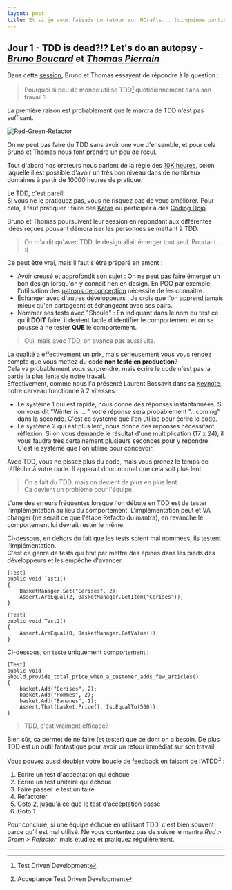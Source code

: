 ```yaml
---
layout: post
title: Et si je vous faisais un retour sur NCrafts... (cinquième partie)
---
```


## Jour 1 - TDD is dead?!? Let's do an autopsy - [*Bruno Boucard*][BrunoBoucard] et [*Thomas Pierrain*][ThomasPierrain]

Dans cette [session][Slides], Bruno et Thomas essayent de répondre à la question :

> Pourquoi si peu de monde utilise TDD[^1] quotidiennement dans son travail ?

La première raison est probablement que le mantra de TDD n'est pas suffisant.

![Red-Green-Refactor][RedGreenRefactor]

On ne peut pas faire du TDD sans avoir une vue d'ensemble, et pour cela Bruno et Thomas nous font prendre un peu de recul.  

Tout d'abord nos orateurs nous parlent de la règle des [10K heures][10KHours], selon laquelle il est possible d'avoir un très bon niveau dans de nombreux domaines à partir de 10000 heures de pratique.  

Le TDD, c'est pareil!  
Si vous ne le pratiquez pas, vous ne risquez pas de vous améliorer. Pour cela, il faut pratiquer : faire des [Katas][KataCatalog] ou participer à des [Coding Dojo][CodingDojo].

Bruno et Thomas poursuivent leur session en répondant aux différentes idées reçues pouvant démoraliser les personnes se mettant à TDD.

> On m'a dit qu'avec TDD, le design allait émerger tout seul. Pourtant ... :(

Ce peut être vrai, mais il faut s'être préparé en amont : 

* Avoir creusé et approfondit son sujet : On ne peut pas faire émerger un bon design lorsqu'on y connait rien en design. En POO par exemple, l'utilisation des [patrons de conception][DesignPattern] nécessite de les connaitre.
* Échanger avec d'autres développeurs : Je crois que l'on apprend jamais mieux qu'en partageant et échangeant avec ses pairs.
* Nommer ses tests avec "Should" : En indiquant dans le nom du test ce qu'il **DOIT** faire, il devient facile d'identifier le comportement et on se pousse à ne tester **QUE** le comportement.

> Oui, mais avec TDD, on avance pas aussi vite.  

La qualité a effectivement un prix, mais sérieusement vous vous rendez compte que vous mettez du code **non testé en production**?  
Cela va probablement vous surprendre, mais écrire le code n'est pas la partie la plus lente de notre travail.  
Effectivement, comme nous l'a présenté Laurent Bossavit dans sa [Keynote][Keynote], notre cerveau fonctionne à 2 vitesses :

* Le système 1 qui est rapide, nous donne des réponses instantannées. Si on vous dit "Winter is ... " votre réponse sera probablement "...coming" dans la seconde. C'est ce système que l'on utilise pour écrire le code.
* Le système 2 qui est plus lent, nous donne des réponses nécessitant réflexion. Si on vous demande le résultat d'une multiplication (17 x 24), il vous faudra très certainement plusieurs secondes pour y répondre. C'est le système que l'on utilise pour concevoir.

Avec TDD, vous ne pissez plus du code, mais vous prenez le temps de réfléchir à votre code. Il apparait donc normal que cela soit plus lent.

> On a fait du TDD, mais on devient de plus en plus lent.  
> Ca devient un problème pour l'équipe.

L'une des erreurs fréquentes lorsque l'on débute en TDD est de tester l'implémentation au lieu du comportement.   L'implémentation peut et VA changer (ne serait ce que l'étape Refacto du mantra), en revanche le comportement lui devrait rester le même.

Ci-dessous, en dehors du fait que les tests soient mal nommées, ils testent l'implémentation.  
C'est ce genre de tests qui finit par mettre des épines dans les pieds des développeurs et les empêche d'avancer.

	[Test]
	public void Test1()
	{
		BasketManager.Set("Cerises", 2);
		Assert.AreEqual(2, BasketManager.GetItem("Cerises"));
	}

	[Test]
	public void Test2()
	{
		Assert.AreEqual(0, BasketManager.GetValue());
	}

Ci-dessous, on teste uniquement comportement :

	[Test]
	public void Should_provide_total_price_when_a_customer_adds_few_articles()
	{
		basket.Add("Cerises", 2);
		basket.Add("Pommes", 2);
		basket.Add("Bananes", 1);
		Assert.That(basket.Price(), Is.EqualTo(500));
	}

> TDD, c'est vraiment efficace?

Bien sûr, ca permet de ne faire (et tester) que ce dont on a besoin. De plus TDD est un outil fantastique pour avoir un retour immédiat sur son travail.  

Vous pouvez aussi doubler votre boucle de feedback en faisant de l'ATDD[^2] :

1. Ecrire un test d'acceptation qui échoue
2. Ecrire un test unitaire qui échoue
3. Faire passer le test unitaire
4. Refactorer
5. Goto 2, jusqu'à ce que le test d'acceptation passe
6. Goto 1

Pour conclure, si une équipe échoue en utilisant TDD, c'est bien souvent parce qu'il est mal utilisé.
Ne vous contentez pas de suivre le mantra *Red > Green > Refactor*, mais étudiez et pratiquez régulièrement.

---

[^1]: Test Driven Development
[^2]: Acceptance Test Driven Development

[BrunoBoucard]: https://twitter.com/brunoboucard
[ThomasPierrain]: https://twitter.com/tpierrain
[Slides]: http://fr.slideshare.net/ThomasPierrain/if-tdd-is-dead-then-do-an-autospy-16-9-v24
[10KHours]: http://en.wikipedia.org/wiki/Outliers_(book)
[CodingDojo]: http://fr.wikipedia.org/wiki/Coding_dojo
[KataCatalog]: http://www.codingdojo.org/cgi-bin/index.pl?KataCatalogue
[DesignPattern]: http://fr.wikipedia.org/wiki/Patron_de_conception
[Keynote]: /2015/05/28/ncrafts-part1/

[RedGreenRefactor]: https://manojjaggavarapu.files.wordpress.com/2012/07/redgreenrefacor.png